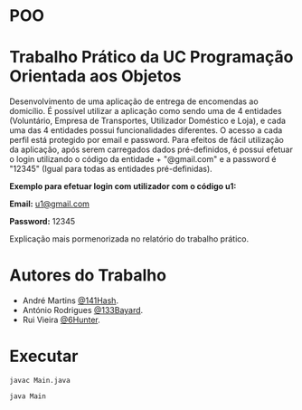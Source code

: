# POO
# Trabalho Prático da UC  Programação Orientada aos Objetos

Desenvolvimento de uma aplicação de entrega de encomendas ao domicílio.
É possível utilizar a aplicação como sendo uma de 4 entidades (Voluntário, Empresa de Transportes, Utilizador Doméstico e Loja), e cada uma das 4 entidades possui funcionalidades diferentes. O acesso a cada perfil está protegido por email e password. Para efeitos de fácil utilização da aplicação, após serem carregados dados pré-definidos, é possui efetuar o login utilizando o código da entidade + "@gmail.com" e a password é "12345" (Igual para todas as entidades pré-definidas).

**Exemplo para efetuar login com utilizador com o código u1:**

**Email:** u1@gmail.com

**Password:** 12345

Explicação mais pormenorizada no relatório do trabalho prático.

# Autores do Trabalho

- André Martins [@141Hash](https://github.com/141Hash).
- António Rodrigues [@133Bayard](https://github.com/133Bayard).
- Rui Vieira [@6Hunter](https://github.com/6Hunter).

# Executar 

`javac Main.java`

`java Main`
